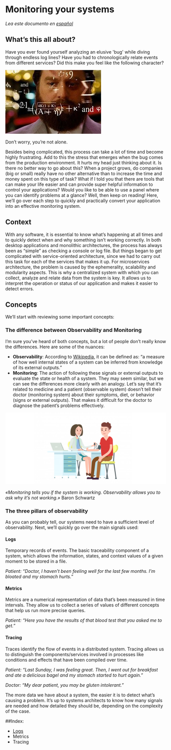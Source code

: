 # Monitoring your systems

*Lea este documento en [español](https://github.com/peterm85/monitoring#README.md)*

## What’s this all about?

Have you ever found yourself analyzing an elusive 'bug' while diving through endless log lines? Have you had to chronologically relate events from different services? Did this make you feel like the following character?

<img src="doc/thinking.jpg" alt="Thinking"/>

Don’t worry, you’re not alone.

Besides being complicated, this process can take a lot of time and become highly frustrating. Add to this the stress that emerges when the bug comes from the production environment. It hurts my head just thinking about it. 
Is there no better way to go about this? When a project grows, do companies (big or small) really have no other alternative than to increase the time and money spent on this type of task?
What if I told you that there are tools that can make your life easier and can provide super helpful information to control your applications? Would you like to be able to use a panel where you can identify problems at a glance?
Well, then keep on reading! Here, we’ll go over each step to quickly and practically convert your application into an effective monitoring system.

## Context

With any software, it is essential to know what’s happening at all times and to quickly detect when and why something isn’t working correctly. In both desktop applications and monolithic architectures, the process has always been as “simple” as checking a console or log file. But things began to get complicated with service-oriented architecture, since we had to carry out this task for each of the services that makes it up. For microservices architecture, the problem is caused by the ephemerality, scalability and modularity aspects. This is why a centralized system with which you can collect, analyze and relate data from the system is key. It allows us to interpret the operation or status of our application and makes it easier to detect errors.

## Concepts

We’ll start with reviewing some important concepts:

### The difference between Observability and Monitoring

I’m sure you’ve heard of both concepts, but a lot of people don’t really know the differences. Here are some of the nuances:
- **Observability**: According to [Wikipedia](https://en.wikipedia.org/wiki/Observability), it can be defined as: “a measure of how well internal states of a system can be inferred from knowledge of its external outputs.”
- **Monitoring**: The action of following these signals or external outputs to evaluate the state or health of a system.
They may seem similar, but we can see the differences more clearly with an analogy. Let’s say that it’s related to medicine and a patient (observable system) doesn’t tell their doctor (monitoring system) about their symptoms, diet, or behavior (signs or external outputs). That makes it difficult for the doctor to diagnose the patient’s problems effectively.

<img src="doc/doctor.png" alt="Doctor"/>

*«Monitoring tells you if the system is working. Observability allows you to ask why it’s not working.»*
Baron Schwartz

### The three pillars of observability
As you can probably tell, our systems need to have a sufficient level of observability. Next, we’ll quickly go over the main signals used:

#### Logs
Temporary records of events. The basic traceability component of a system, which allows the information, states, and context values of a given moment to be stored in a file.

*Patient: “Doctor, I haven’t been feeling well for the last few months. I’m bloated and my stomach hurts.”*

#### Metrics
Metrics are a numerical representation of data that’s been measured in time intervals. They allow us to collect a series of values of different concepts that help us run more precise queries.

*Patient: “Here you have the results of that blood test that you asked me to get.”*

#### Tracing
Traces identify the flow of events in a distributed system. Tracing allows us to distinguish the components/services involved in processes like conditions and effects that have been compiled over time.

*Patient: “Last Sunday, I was feeling great. Then, I went out for breakfast and ate a delicious bagel and my stomach started to hurt again.”*

*Doctor: “My dear patient, you may be gluten intolerant.”*

The more data we have about a system, the easier it is to detect what’s causing a problem. It’s up to systems architects to know how many signals are needed and how detailed they should be, depending on the complexity of the case.

##Index:

- [Logs](https://github.com/peterm85/monitoring/logging#README_en.md)
- Metrics
- Tracing

